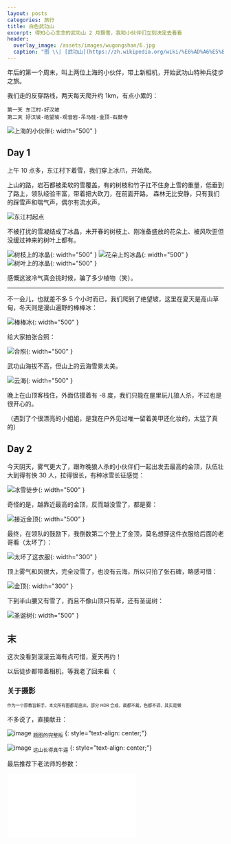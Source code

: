 ```yaml
---
layout: posts
categories: 旅行
title: 白色武功山
excerpt: 得知心心念念的武功山 2 月飘雪，我和小伙伴们立刻决定去看看
header:
  overlay_image: /assets/images/wugongshan/6.jpg
  caption: "图 \\| [武功山](https://zh.wikipedia.org/wiki/%E6%AD%A6%E5%8A%9F%E5%B1%B1)"
---
```


年后的第一个周末，叫上两位上海的小伙伴，带上新相机，开始武功山特种兵徒步之旅。

我们走的反穿路线，两天每天爬升约 1km，有点小累的：

```text
第一天 东江村-好汉坡
第二天 好汉坡-绝望坡-观音宕-吊马桩-金顶-石鼓寺
```

![上海的小伙伴](/assets/images/wugongshan/1000160.jpg){: width="500" }

## Day 1

上午 10 点多，东江村下着雪，我们穿上冰爪，开始爬。

上山的路，岩石都被柔软的雪覆盖，有的树枝和竹子扛不住身上雪的重量，低垂到了路上，领队经验丰富，带着把大砍刀，在前面开路。
森林无比安静，只有我们的踩雪声和喘气声，偶尔有流水声。

![东江村起点](/assets/images/wugongshan/1000168.jpg)

不被打扰的雪凝结成了冰晶，未开春的树枝上、刚准备盛放的花朵上、被风吹歪但没缓过神来的树叶上都有。

![树枝上的冰晶](/assets/images/wugongshan/1000175.jpg){: width="500" }
![花朵上的冰晶](/assets/images/wugongshan/1000359.jpg){: width="500" }
![树叶上的冰晶](/assets/images/wugongshan/1000363.jpg){: width="500" }

感慨这波冷气真会挑时候，骗了多少植物（笑）。

<hr/>

不一会儿，也就差不多 5 个小时而已，我们爬到了绝望坡，这里在夏天是高山草甸，冬天则是漫山遍野的棒棒冰：

![棒棒冰](/assets/images/wugongshan/1000221.jpg){: width="500" }

给大家拍张合照：

![合照](/assets/images/wugongshan/1000297.jpg){: width="500" }

武功山海拔不高，但山上的云海雪景太美。

![云海](/assets/images/wugongshan/4.jpg){: width="500" }

晚上在山顶客栈住，外面估摸着有 -8 度，我们只能在屋里玩儿狼人杀，不过也是很开心的。

（遇到了个很漂亮的小姐姐，是我在户外见过唯一留着美甲还化妆的，太猛了真的）

## Day 2

今天阴天，雾气更大了，跟昨晚狼人杀的小伙伴们一起出发去最高的金顶，队伍壮大到得有快 30 人，拉得很长，有种冰雪长征感觉：

![冰雪徒步](/assets/images/wugongshan/1000247.jpg){: width="500" }

奇怪的是，越靠近最高的金顶，反而越没雪了，都是雾：

![接近金顶](/assets/images/wugongshan/1.jpg){: width="500" }

最终，在领队的鼓励下，我倒数第二个登上了金顶，莫名想穿这件衣服给后面的老哥看（太坏了）：

![太坏了这衣服](/assets/images/wugongshan/IMG_3157.jpg){: width="300" }

顶上雾气和风很大，完全没雪了，也没有云海，所以只拍了张石碑，略感可惜：

![金顶](/assets/images/wugongshan/3.jpg){: width="300" }

下到半山腰又有雪了，而且不像山顶只有草，还有圣诞树：

![圣诞树](/assets/images/wugongshan/1000351.jpg){: width="500" }

## 末

这次没看到滚滚云海有点可惜，夏天再约！

以后徒步都带着相机，等我老了回来看（

### 关于摄影

<sup><sub>作为一个原教旨新手，本文所有图都是直出，部分 HDR 合成，裁都不裁，色都不调，其实是懒</sub></sup>

不多说了，直接献丑：

![image](/assets/images/wugongshan/6.jpg)
<sub>题图的完整版</sub>
{: style="text-align: center;"}

![image](/assets/images/wugongshan/1000308.jpg)
<sub>这山长得真牛逼</sub>
{: style="text-align: center;"}

最后推荐下老法师的参数：

<div class="responsive-video-container">
    <iframe src="//player.bilibili.com/player.html?bvid=BV1ev411z7PG&as_wide=0&high_quality=1&autoplay=0" framespacing="0" scrolling="no" frameborder="0" sandbox="allow-top-navigation allow-same-origin allow-forms allow-scripts"> </iframe>
</div>

<script src="https://giscus.app/client.js"
        data-repo="thearas/thearas.github.io"
        data-repo-id="MDEwOlJlcG9zaXRvcnkyODE0MDMxMjQ="
        data-category="Announcements"
        data-category-id="DIC_kwDOEMXe9M4CdtMV"
        data-mapping="pathname"
        data-strict="0"
        data-reactions-enabled="1"
        data-emit-metadata="0"
        data-input-position="top"
        data-theme="dark"
        data-lang="zh-CN"
        crossorigin="anonymous"
        async>
</script>
